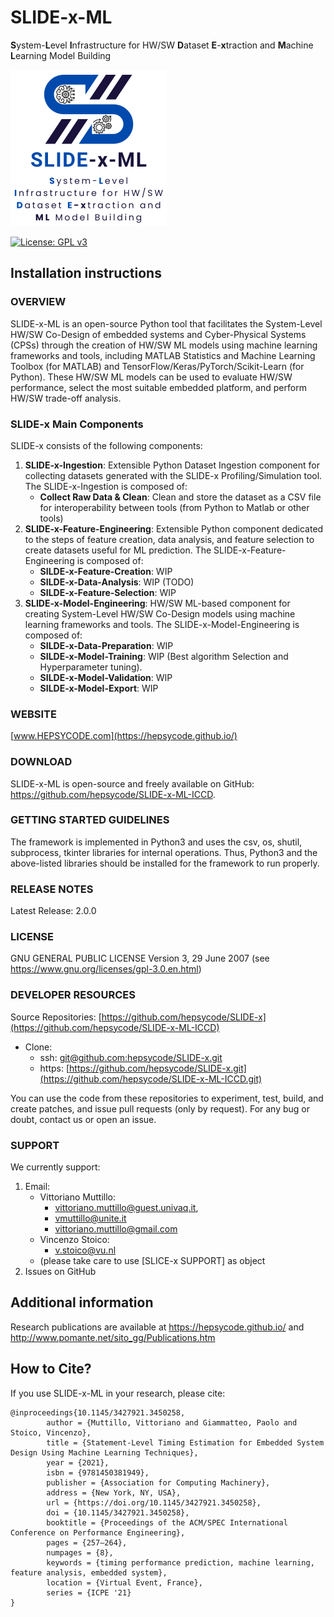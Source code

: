# SLIDE-x-ML
**S**ystem-**L**evel **I**nfrastructure for HW/SW **D**ataset **E**-**x**traction and **M**achine **L**earning Model Building

<p><img src="img/SLIDE-x-ML-logo.png" width="250" height="250"></p>

[![License: GPL v3](https://img.shields.io/badge/License-GPLv3-blue.svg)](https://www.gnu.org/licenses/gpl-3.0)

## Installation instructions

### OVERVIEW
SLIDE-x-ML is an open-source Python tool that facilitates the System-Level HW/SW Co-Design of embedded systems and Cyber-Physical Systems (CPSs) through the creation of HW/SW ML models using machine learning frameworks and tools, including MATLAB Statistics and Machine Learning Toolbox (for MATLAB) and TensorFlow/Keras/PyTorch/Scikit-Learn (for Python). These HW/SW ML models can be used to evaluate HW/SW performance, select the most suitable embedded platform, and perform HW/SW trade-off analysis.

### SLIDE-x Main Components
SLIDE-x consists of the following components:

1. **SLIDE-x-Ingestion**: Extensible Python Dataset Ingestion component for collecting datasets generated with the SLIDE-x Profiling/Simulation tool. <!-- It also offers functionalities for implementing unified HW/SW metrics (e.g., CC4CS, CC4IR, CC4SSA, CC4OPT, Affinity), performing statistical analysis, and comparing different platforms. --> The SLIDE-x-Ingestion is composed of:
    - **Collect Raw Data & Clean**: Clean and store the dataset as a CSV file for interoperability between tools (from Python to Matlab or other tools)
2. **SLIDE-x-Feature-Engineering**: Extensible Python component dedicated to the steps of feature creation, data analysis, and feature selection to create datasets useful for ML prediction. The SLIDE-x-Feature-Engineering is composed of:
    - **SILDE-x-Feature-Creation**: WIP
    - **SILDE-x-Data-Analysis**: WIP (TODO)
    - **SILDE-x-Feature-Selection**: WIP
3. **SLIDE-x-Model-Engineering**: HW/SW ML-based component for creating System-Level HW/SW Co-Design models using machine learning frameworks and tools. The SLIDE-x-Model-Engineering is composed of:
    - **SILDE-x-Data-Preparation**: WIP
    - **SILDE-x-Model-Training**: WIP (Best algorithm Selection and Hyperparameter tuning).
    - **SILDE-x-Model-Validation**: WIP
    - **SILDE-x-Model-Export**: WIP

### WEBSITE
[www.HEPSYCODE.com](https://hepsycode.github.io/)

### DOWNLOAD
SLIDE-x-ML is open-source and freely available on GitHub: https://github.com/hepsycode/SLIDE-x-ML-ICCD.

### GETTING STARTED GUIDELINES
The framework is implemented in Python3 and uses the csv, os, shutil, subprocess, tkinter libraries for internal operations. Thus, Python3 and the above-listed libraries should be installed for the framework to run properly. 

### RELEASE NOTES
Latest Release: 2.0.0
 
### LICENSE
GNU GENERAL PUBLIC LICENSE Version 3, 29 June 2007 (see https://www.gnu.org/licenses/gpl-3.0.en.html)
 
### DEVELOPER RESOURCES
Source Repositories: [https://github.com/hepsycode/SLIDE-x](https://github.com/hepsycode/SLIDE-x-ML-ICCD)

- Clone: 
    - ssh: [git@github.com:hepsycode/SLIDE-x.git](git@github.com:hepsycode/SLIDE-x-ML-ICCD.git)
    - https: [https://github.com/hepsycode/SLIDE-x.git](https://github.com/hepsycode/SLIDE-x-ML-ICCD.git)
 
You can use the code from these repositories to experiment, test, build, and create patches, and issue pull requests (only by request).
For any bug or doubt, contact us or open an issue.

### SUPPORT
We currently support:

 1. Email: 
    - Vittoriano Muttillo:
       - vittoriano.muttillo@guest.univaq.it,
       - vmuttillo@unite.it
       - vittoriano.muttillo@gmail.com
    - Vincenzo Stoico:
    	- v.stoico@vu.nl
    - (please take care to use \[SLICE-x SUPPORT\] as object
 2. Issues on GitHub

## Additional information
Research publications are available at https://hepsycode.github.io/ and http://www.pomante.net/sito_gg/Publications.htm

## How to Cite?
If you use SLIDE-x-ML in your research, please cite:
```
@inproceedings{10.1145/3427921.3450258,
        author = {Muttillo, Vittoriano and Giammatteo, Paolo and Stoico, Vincenzo},
        title = {Statement-Level Timing Estimation for Embedded System Design Using Machine Learning Techniques},
        year = {2021},
        isbn = {9781450381949},
        publisher = {Association for Computing Machinery},
        address = {New York, NY, USA},
        url = {https://doi.org/10.1145/3427921.3450258},
        doi = {10.1145/3427921.3450258},
        booktitle = {Proceedings of the ACM/SPEC International Conference on Performance Engineering},
        pages = {257–264},
        numpages = {8},
        keywords = {timing performance prediction, machine learning, feature analysis, embedded system},
        location = {Virtual Event, France},
        series = {ICPE '21}
}
```
